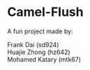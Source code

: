 # Camel-Flush
A fun project made by:

Frank Dai (sd924) \
Huajie Zhong (hz642) \
Mohamed Katary (mtk67) 
